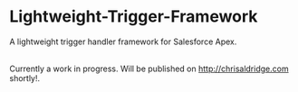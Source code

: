# Lightweight-Trigger-Framework
A lightweight trigger handler framework for Salesforce Apex. <br /> <br />

Currently a work in progress. Will be published on http://chrisaldridge.com shortly!.
